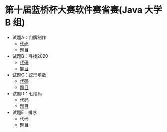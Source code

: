 # 第十届蓝桥杯大赛软件赛省赛(Java 大学 B 组)

- 试题A：门牌制作
  - [代码](../../src/main/java/_11B/A_门牌制作.java)
  - [题目](./02.png)
- 试题B：寻找2020
  - [代码](../../src/main/java/_11B/B_寻找2020.java)
  - [题目](./03.png)
- 试题C：蛇形填数
  - [代码](../../src/main/java/_11B/C_蛇形填数.java)
  - [题目](./04.png)
- 试题D：七段码
  - [代码](../../src/main/java/_11B/D_七段码.java)
  - [题目](./05.png)
- 试题E：排序
  - 代码
  - [题目](./06.png)
